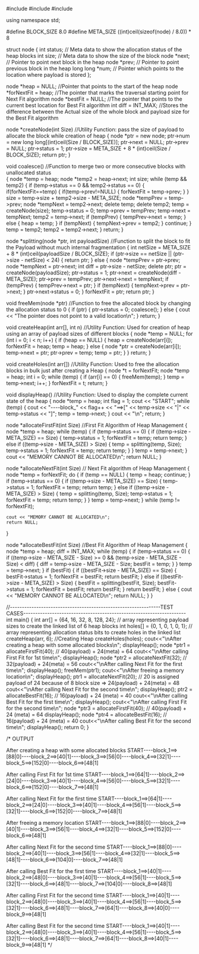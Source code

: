 #include <iostream>
#include <cmath>
#include <climits>

using namespace std;

#define BLOCK_SIZE 8.0
#define META_SIZE ((int)ceil(sizeof(node) / 8.0)) * 8

struct node
{
    int status;     // Meta data to show the allocation status of the heap blocks
    int size;       // Meta data to show the size of the block 
    node *next;     // Pointer to point next block in the heap
    node *prev;     // Pointer to point previous block in the heap
    long long *num; // Pointer which points to the location where payload is stored
};

node *heap = NULL;          //Pointer that points to the start of the heap
node *forNextFit = heap;    //The pointer that marks the traversal starting point for Next Fit algorithm
node *bestFit = NULL;       //The pointer that points to the current best location for Best Fit algorithm
int diff = INT_MAX;         //Stores the difference between the Actual size of the whole block and payload size for the Best Fit algorithm

node *createNode(int Size)  //Utility Function: pass the size of payload to allocate the block while creation of heap
{
    node *ptr = new node;
    ptr->num = new long long[(int)ceil(Size / BLOCK_SIZE)];
    ptr->next = NULL;
    ptr->prev = NULL;
    ptr->status = 1;
    ptr->size = META_SIZE + 8 * (int)ceil(Size / BLOCK_SIZE);
    return ptr;
}

void coalesce()             //Function to merge two or more consecutive blocks with unallocated status         
{
    node *temp = heap;
    node *temp2 = heap->next;
    int size;
    while (temp && temp2)
    {
        if (temp->status == 0 && temp2->status == 0)
        {
            if(forNextFit==temp)
            {
                if(temp->prev!=NULL)
                {
                    forNextFit = temp->prev;
                }
            }
            size = temp->size + temp2->size - META_SIZE;
            node *tempPrev = temp->prev;
            node *tempNext = temp2->next;
            delete temp;
            delete temp2;
            temp = createNode(size);
            temp->status = 0;
            temp->prev = tempPrev;
            temp->next = tempNext;
            temp2 = temp->next;
            if (tempPrev)
            {
                tempPrev->next = temp;
            }
            else
            {
                heap = temp;
            }
            if (tempNext)
            {
                tempNext->prev = temp2;
            }
            continue;
        }
        temp = temp2;
        temp2 = temp2->next;
    }
    return;
}

node *splitting(node *ptr, int payloadSize) //Function to split the block to fit the Payload without much internal fragmentation
{
    int netSize = META_SIZE + 8 * (int)ceil(payloadSize / BLOCK_SIZE);
    if (ptr->size == netSize || (ptr->size - netSize) < 24)
    {
        return ptr;
    }
    else
    {
        node *tempPrev = ptr->prev;
        node *tempNext = ptr->next;
        int diff = ptr->size - netSize;
        delete ptr;
        ptr = createNode(payloadSize);
        ptr->status = 1;
        ptr->next = createNode(diff - META_SIZE);
        ptr->prev = tempPrev;
        ptr->next->next = tempNext;
        if (tempPrev)
        {
            tempPrev->next = ptr;
        }
        if (tempNext)
        {
            tempNext->prev = ptr->next;
        }
        ptr->next->status = 0;
    }
    forNextFit = ptr;
    return ptr;
}

void freeMem(node *ptr)     //Function to free the allocated block by changing the allocation status to 0
{
    if (ptr)
    {
        ptr->status = 0;
        coalesce();
    }
    else
    {
        cout << "The pointer does not point to a valid location\n";
    }
    return;
}

void createHeap(int arr[], int n)   //Utility Function: Used for creation of heap using an array of payload sizes of different blocks
{
    node *temp = NULL;
    for (int i = 0; i < n; i++)
    {
        if (heap == NULL)
        {
            heap = createNode(arr[i]);
            forNextFit = heap;
            temp = heap;
        }
        else
        {
            node *ptr = createNode(arr[i]);
            temp->next = ptr;
            ptr->prev = temp;
            temp = ptr;
        }
    }
    return;
}

void createHoles(int arr[]) //Utility Function: Used to free the allocation blocks in bulk just after creating a Heap
{
    node *t = forNextFit;
    node *temp = heap;
    int i = 0;
    while (temp)
    {
        if (arr[i] == 0)
        {
            freeMem(temp);
        }
        temp = temp->next;
        i++;
    }
    forNextFit = t;
    return;
}

void displayHeap()          //Utility Function: Used to display the complete current state of the heap 
{
    node *temp = heap;
    int flag = 1;
    cout << "START";
    while (temp)
    {
        cout << "----block_" << flag++ << "==>[" << temp->size << "|" << temp->status << "]";
        temp = temp->next;
    }
    cout << "\n";
    return;
}

node *allocateFirstFit(int Size) //First Fit Algorithm of Heap Management
{
    node *temp = heap;
    while (temp)
    {
        if (temp->status == 0)
        {
            if ((temp->size - META_SIZE) == Size)
            {
                temp->status = 1;
                forNextFit = temp;
                return temp;
            }
            else if ((temp->size - META_SIZE) > Size)
            {
                temp = splitting(temp, Size);
                temp->status = 1;
                forNextFit = temp;
                return temp;
            }
        }
        temp = temp->next;
    }
    cout << "MEMORY CANNOT BE ALLOCATED\n";
    return NULL;
}

node *allocateNextFit(int Size)  // Next Fit algorithm of Heap Management
{
    node *temp = forNextFit;
    do
    {
        if (temp == NULL)
        {
            temp = heap;
            continue;
        }
        if (temp->status == 0)
        {
            if ((temp->size - META_SIZE) == Size)
            {
                temp->status = 1;
                forNextFit = temp;
                return temp;
            }
            else if ((temp->size - META_SIZE) > Size)
            {
                temp = splitting(temp, Size);
                temp->status = 1;
                forNextFit = temp;
                return temp;
            }
        }
        temp = temp->next;
    } while (temp != forNextFit);

    cout << "MEMORY CANNOT BE ALLOCATED\n";
    return NULL;
}

node *allocateBestFit(int Size)  //Best Fit Algorithm of Heap Management
{
    node *temp = heap;
    diff = INT_MAX;
    while (temp)
    {
        if (temp->status == 0)
        {
            if ((temp->size - META_SIZE - Size) >= 0 && (temp->size - META_SIZE - Size) < diff)
            {
                diff = temp->size - META_SIZE - Size;
                bestFit = temp;
            }
        }
        temp = temp->next;
    }
    if (bestFit)
    {
        if ((bestFit->size - META_SIZE) == Size)
        {
            bestFit->status = 1;
            forNextFit = bestFit;
            return bestFit;
        }
        else if ((bestFit->size - META_SIZE) > Size)
        {
            bestFit = splitting(bestFit, Size);
            bestFit->status = 1;
            forNextFit = bestFit;
            return bestFit;
        }
        return bestFit;
    }
    else
    {
        cout << "MEMORY CANNOT BE ALLOCATED\n";
        return NULL;
    }
}

//---------------------------------------------------------------TEST CASES--------------------------------------------------------------------
int main()
{
    int arr[] = {64, 16, 32, 8, 128, 24}; // array representing payload sizes to create the linked list of 6 heap blocks
    int holes[] = {0, 1, 0, 1, 0, 1}; // array representing allocation status bits to create holes in the linked list
    createHeap(arr, 6);  //Creating Heap 
    createHoles(holes);
    cout<<"\nAfter creating a heap with some allocated blocks\n";
    displayHeap();
    node *ptr1 = allocateFirstFit(40);  // 40(payload) + 24(meta) = 64
    cout<<"\nAfter calling First Fit for 1st time\n";
    displayHeap();
    node *ptr2 = allocateNextFit(32);   // 32(payload) + 24(meta) = 56
    cout<<"\nAfter calling Next Fit for the first time\n";
    displayHeap();
    freeMem(ptr1);
    cout<<"\nAfter freeing a memory location\n";
    displayHeap();
    ptr1 = allocateNextFit(20);         // 20 is assigned payload of 24 because of 8 block size => 24(payload) + 24(meta) = 48
    cout<<"\nAfter calling  Next Fit for the second time\n";
    displayHeap();
    ptr2 = allocateBestFit(16);         // 16(payload) + 24 (meta) = 40
    cout<<"\nAfter calling  Best Fit for the first time\n";
    displayHeap();
    cout<<"\nAfter calling First Fit for the second time\n";
    node *ptr3 = allocateFirstFit(40);  // 40(payload) + 24 (meta) = 64
    displayHeap();
    node *ptr4 = allocateBestFit(16);   // 16(payload) + 24 (meta) = 40
    cout<<"\nAfter calling  Best Fit for the second time\n";
    displayHeap();
    return 0;
}

/*
OUTPUT

After creating a heap with some allocated blocks
START----block_1==>[88|0]----block_2==>[40|1]----block_3==>[56|0]----block_4==>[32|1]----block_5==>[152|0]----block_6==>[48|1]

After calling First Fit for 1st time
START----block_1==>[64|1]----block_2==>[24|0]----block_3==>[40|1]----block_4==>[56|0]----block_5==>[32|1]----block_6==>[152|0]----block_7==>[48|1]

After calling Next Fit for the first time
START----block_1==>[64|1]----block_2==>[24|0]----block_3==>[40|1]----block_4==>[56|1]----block_5==>[32|1]----block_6==>[152|0]----block_7==>[48|1]

After freeing a memory location
START----block_1==>[88|0]----block_2==>[40|1]----block_3==>[56|1]----block_4==>[32|1]----block_5==>[152|0]----block_6==>[48|1]

After calling  Next Fit for the second time
START----block_1==>[88|0]----block_2==>[40|1]----block_3==>[56|1]----block_4==>[32|1]----block_5==>[48|1]----block_6==>[104|0]----block_7==>[48|1]

After calling  Best Fit for the first time
START----block_1==>[40|1]----block_2==>[48|0]----block_3==>[40|1]----block_4==>[56|1]----block_5==>[32|1]----block_6==>[48|1]----block_7==>[104|0]----block_8==>[48|1]

After calling First Fit for the second time
START----block_1==>[40|1]----block_2==>[48|0]----block_3==>[40|1]----block_4==>[56|1]----block_5==>[32|1]----block_6==>[48|1]----block_7==>[64|1]----block_8==>[40|0]----block_9==>[48|1]

After calling  Best Fit for the second time
START----block_1==>[40|1]----block_2==>[48|0]----block_3==>[40|1]----block_4==>[56|1]----block_5==>[32|1]----block_6==>[48|1]----block_7==>[64|1]----block_8==>[40|1]----block_9==>[48|1]
 */ 
